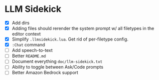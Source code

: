# LLM Sidekick
- [x] Add dirs
- [x] Adding files should rerender the system prompt w/ all filetypes in the editor context
- [x] Simplify `.llmsidekick.lua`. Get rid of per-filetype config.
- [x] `:Chat` command
- [ ] Add speech-to-text
- [ ] Better `README.md`
- [ ] Document everything `doc/llm-sidekick.txt`
- [ ] Ability to toggle between Ask/Code prompts
- [ ] Better Amazon Bedrock support
